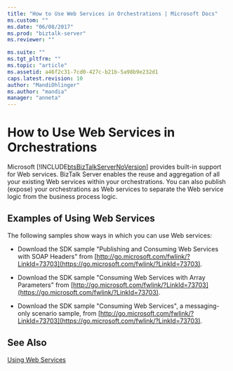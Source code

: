 ```yaml
---
title: "How to Use Web Services in Orchestrations | Microsoft Docs"
ms.custom: ""
ms.date: "06/08/2017"
ms.prod: "biztalk-server"
ms.reviewer: ""

ms.suite: ""
ms.tgt_pltfrm: ""
ms.topic: "article"
ms.assetid: a46f2c31-7cd0-427c-b21b-5a98b9e232d1
caps.latest.revision: 10
author: "MandiOhlinger"
ms.author: "mandia"
manager: "anneta"
---
```

# How to Use Web Services in Orchestrations
Microsoft [!INCLUDE[btsBizTalkServerNoVersion](../includes/btsbiztalkservernoversion-md.md)] provides built-in support for Web services. BizTalk Server enables the reuse and aggregation of all your existing Web services within your orchestrations. You can also publish (expose) your orchestrations as Web services to separate the Web service logic from the business process logic.

## Examples of Using Web Services
 The following samples show ways in which you can use Web services:

-   Download the SDK sample "Publishing and Consuming Web Services with SOAP Headers" from [http://go.microsoft.com/fwlink/?LinkId=73703](https://go.microsoft.com/fwlink/?LinkId=73703).

-   Download the SDK sample "Consuming Web Services with Array Parameters" from [http://go.microsoft.com/fwlink/?LinkId=73703](https://go.microsoft.com/fwlink/?LinkId=73703).

-   Download the SDK sample "Consuming Web Services", a messaging-only scenario sample, from [http://go.microsoft.com/fwlink/?LinkId=73703](https://go.microsoft.com/fwlink/?LinkId=73703).

## See Also
 [Using Web Services](../core/using-web-services.md)